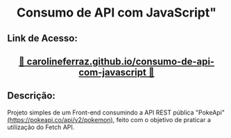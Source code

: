 <h1 align="center"> Consumo de API com JavaScript" </h1>




<h2>Link de Acesso: <h2>
<p align="center"><a href="https://carolineferraz.github.io/consumo-de-api-com-javascript/">&#x1F41B; carolineferraz.github.io/consumo-de-api-com-javascript &#x1F41B;</a></p>




<h2>Descrição:</h2>
Projeto simples de um Front-end consumindo a API REST pública "PokeApi" <a href="https://pokeapi.co/api/v2/pokemon">(https://pokeapi.co/api/v2/pokemon)</a>, feito com o objetivo de praticar a utilização do Fetch API.


